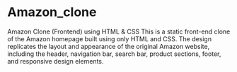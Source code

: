 # Amazon_clone
Amazon Clone (Frontend) using HTML &amp; CSS  This is a static front-end clone of the Amazon homepage built using only HTML and CSS. The design replicates the layout and appearance of the original Amazon website, including the header, navigation bar, search bar, product sections, footer, and responsive design elements. 
